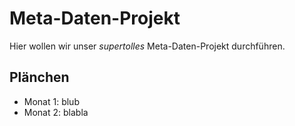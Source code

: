 # Meta-Daten-Projekt

Hier wollen wir unser *supertolles* Meta-Daten-Projekt durchführen.

## Plänchen

*  Monat 1: blub
*  Monat 2: blabla
